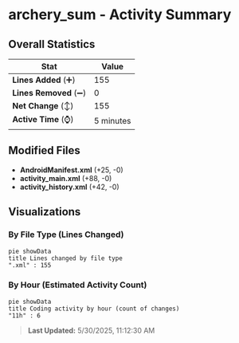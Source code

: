 # archery_sum - Activity Summary 

## Overall Statistics

| Stat                   | Value                                                             |
| ---------------------- | ----------------------------------------------------------------- |
| **Lines Added** (➕)   | 155                                          |
| **Lines Removed** (➖) | 0                                        |
| **Net Change** (↕)    | 155                |
| **Active Time** (⌚)   | 5 minutes |


## Modified Files
- **AndroidManifest.xml** (+25, -0)
- **activity_main.xml** (+88, -0)
- **activity_history.xml** (+42, -0)

## Visualizations

### By File Type (Lines Changed)

```mermaid
pie showData
title Lines changed by file type
".xml" : 155
```

### By Hour (Estimated Activity Count)

```mermaid
pie showData
title Coding activity by hour (count of changes)
"11h" : 6
```


> **Last Updated:** 5/30/2025, 11:12:30 AM